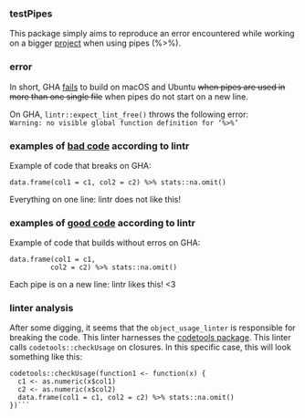 ### testPipes

This package simply aims to reproduce an error encountered while working
on a bigger [project](https://github.com/informalr/informalr/)
when using pipes (%>%).

### error
In short, 
GHA [fails](https://github.com/informalr/informalr/actions/runs/442815899)
to build on macOS and Ubuntu ~~when pipes are used in more than one single file~~
when pipes do not start on a new line.

On GHA, `lintr::expect_lint_free()` throws the following error:  
```Warning: no visible global function definition for ‘%>%’```

### examples of [bad code](https://github.com/janclod/testPipes/tree/bad_pipe) according to lintr
Example of code that breaks on GHA:
```
data.frame(col1 = c1, col2 = c2) %>% stats::na.omit()
```
Everything on one line: lintr does not like this!

### examples of [good code](https://github.com/janclod/testPipes/tree/good_pipe) according to lintr 
Example of code that builds without erros on GHA:
```
data.frame(col1 = c1,
          col2 = c2) %>% stats::na.omit()
```
Each pipe is on a new line: lintr likes this! <3

### linter analysis
After some digging, it seems that the ```object_usage_linter``` is responsible for
breaking the code. This linter harnesses the [codetools package](https://cran.r-project.org/package=codetools).
This linter calls ```codetools::checkUsage``` on closures.
In this specific case, this will look something like this:
```
codetools::checkUsage(function1 <- function(x) {
  c1 <- as.numeric(x$col1)
  c2 <- as.numeric(x$col2)
  data.frame(col1 = c1, col2 = c2) %>% stats::na.omit()
})```
